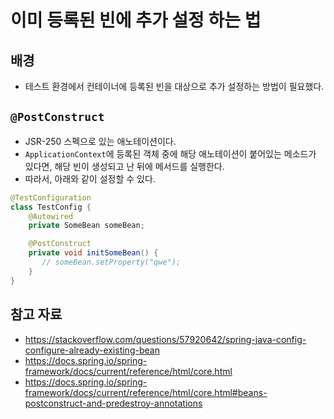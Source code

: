 # 이미 등록된 빈에 추가 설정 하는 법

## 배경

- 테스트 환경에서 컨테이너에 등록된 빈을 대상으로 추가 설정하는 방법이 필요했다.

## `@PostConstruct`

- JSR-250 스펙으로 있는 애노테이션이다.
- `ApplicationContext`에 등록된 객체 중에 해당 애노테이션이 붙어있는 메소드가 있다면, 해당 빈이 생성되고 난 뒤에 메서드를 실행한다.
- 따라서, 아래와 같이 설정할 수 있다.

```java
@TestConfiguration
class TestConfig {
    @Autowired
    private SomeBean someBean;

    @PostConstruct
    private void initSomeBean() {
       // someBean.setProperty("qwe");
    }
}
```

## 참고 자료

- https://stackoverflow.com/questions/57920642/spring-java-config-configure-already-existing-bean
- https://docs.spring.io/spring-framework/docs/current/reference/html/core.html
- https://docs.spring.io/spring-framework/docs/current/reference/html/core.html#beans-postconstruct-and-predestroy-annotations